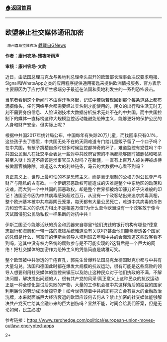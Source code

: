 ###  [:house:返回首頁](https://github.com/ourhimalayas/txt)
---

## 欧盟禁止社交媒体通讯加密
` 康州喜马拉雅农场` [轉載自GNews](https://gnews.org/zh-hans/551222/)

**作者：康州农场-残夜听雨声**

**审核：康州农场-文韵**

近日，由法国总理马克龙与奥地利总理牵头召开的欧盟部长理事会决议要求电报、Signal和WhatsApp之类的应用程序提供通用密匙来提供欧洲情报服务，官方表示主要原因为了应付伊斯兰极端分子最近在法国和奥地利发生的一系列恐怖袭击。

当笔者看到这个新闻时不由得汗毛竖起，记忆中若隐若现回到那个每条道路上都布满摄像头，任何网络平台都需要经过实名制才能使用的，民众的出行和生活无时无刻不需要身份信息、人脸识别技术大数据分析技术无处不在的中共国。而中共国控制下的媒体一直标榜这种大规模监控活动能避免恐怖主义，能够更好的保护公民的人身和财产安全。但实际上呢？

根据中共国2017年统计局公布，中国每年有失踪20万儿童，而找回率只有0.1%，这些孩子去了哪里，中共国无处不在的天网难道专门给儿童贩子留了一个口子吗？在中共国，有孩子跳楼自杀时很多时候监控都神奇的坏了，难道监控有党性吗？中共国公民但凡在社交平台表达一些对中共政府官僚的不满都能够随时被删帖和喝茶甚至入狱！难道不应该是涉事官员入狱吗？在新疆，一直有上百万人被关押被虐待被做器官摘除除。难道这么大的利益链条，马云的大数据中心看不到吗？

真正意义上，世界上最可怕的不是恐怖主义，而是毫无限制的公权力对公民尊严与财产与隐私的占有欲。一个伊朗邪恶政权可能造成的灾难是整个中东地区的动荡和灾难，而大到一个中共国的邪恶政权，却是整个世界都被烙印镰刀斧子灾难般的印记！法国至今因为中共病毒感染超过百万，从没有一个政客站出来追求病毒真相，整个欧洲基本被中共病毒阴云笼罩，每天都有大量公民死亡，难道中共病毒的杀伤力和恐怖主义的杀伤力相比不是相差万倍?为什么至今欧洲没有一个政客敢于像今天试图侵犯公民隐私权一样果断的对抗中共！

伊斯兰国至今能够活跃的资金和武器来自哪里?他们洗钱的银行机构有哪些?德意志银行和海航和一带一路的洗钱系统难道没有关联吗?甚至他们能够渗透各个国家的凭借是什么，阿富汗的伊斯兰领导人塔利班去年和中共的会面难道这些政客看不到吗，这其中没有权力系统的腐败参与是不可能实现的?这背后是一个巨大的网络！把社交媒体的加密作为恐怖主义的凭借简直是幼稚可笑。

整个欧盟被中共渗透的千疮百孔，郭先生曾爆料法国马克龙德国默克尔都与中共有大量勾兑。法国和德国此时都在爆发大规模的抗议运动，很有可能是这些腐败的领导人想要利用社交媒体的监控来镇压以及防止这种民众对于他们执政的不满，不解决问题，解决提出问题的人，很有共产党的风采!真正意义上这种民众的抗议运动正是一种全球化尝试后失败的产物，大量的工作机会被中共这样落后的独裁的国家利用廉价的劳动成本给掠夺走！如今世界随着中共的即将灭亡会有巨大的金融政治洗牌，本来就面临巨大经济衰退的欧盟应该何去何从？禁止加密的社交媒体能够解决共产党灭亡给其金融带来的巨大创伤吗？显然不能，时间会给我们答案，但是无论如何，民主必胜!

参考链接：https://www.zerohedge.com/political/european-union-moves-outlaw-encrypted-apps

2+
